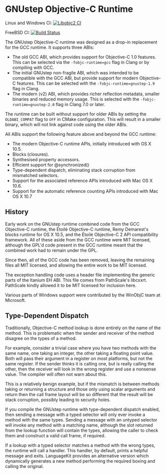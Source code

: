 GNUstep Objective-C Runtime
===========================

Linux and Windows CI: [![Libobjc2 CI](https://github.com/gnustep/libobjc2/actions/workflows/main.yml/badge.svg)](https://github.com/gnustep/libobjc2/actions/workflows/main.yml)

FreeBSD CI: [![Build Status](https://api.cirrus-ci.com/github/gnustep/libobjc2.svg)](https://cirrus-ci.com/github/gnustep/libobjc2)

The GNUstep Objective-C runtime was designed as a drop-in replacement for the
GCC runtime.  It supports three ABIs:

- The old GCC ABI, which provides support for Objective-C 1.0 features.  This
  can be selected via the `-fobjc-runtime=gcc` flag in Clang or by compiling
  with GCC.
- The initial GNUstep non-fragile ABI, which was intended to be compatible with
  the GCC ABI, but provide support for modern Objective-C features.  This can be
  selected with the `-fobjc-runtime=gnustep-1.9` flag in Clang.
- The modern (v2) ABI, which provides richer reflection metadata, smaller
  binaries and reduced memory usage.  This is selected with the
  `-fobjc-runtime=gnustep-2.0` flag in Clang 7.0 or later.

The runtime can be built without support for older ABIs by setting the
`OLDABI_COMPAT` flag to `OFF` in CMake configuration.  This will result in a
smaller binary, which will not link against code using the older ABIs.

All ABIs support the following feature above and beyond the GCC runtime:

- The modern Objective-C runtime APIs, initially introduced with OS X 10.5.
- Blocks (closures).
- Synthesised property accessors.
- Efficient support for @synchronized()
- Type-dependent dispatch, eliminating stack corruption from mismatched
  selectors.
- Support for the associated reference APIs introduced with Mac OS X 10.6.
- Support for the automatic reference counting APIs introduced with Mac OS X
  10.7

History
-------

Early work on the GNUstep runtime combined code from the GCC Objective-C
runtime, the Étoilé Objective-C runtime, Remy Demarest's blocks runtime for OS
X 10.5, and the Étoilé Objective-C 2 API compatibility framework.  All of these
aside from the GCC runtime were MIT licensed, although the GPL'd code present
in the GCC runtime meant that the combined work had to remain under the GPL.

Since then, all of the GCC code has been removed, leaving the remaining files
all MIT licensed, and allowing the entire work to be MIT licensed.  

The exception handling code uses a header file implementing the generic parts
of the Itanium EH ABI.  This file comes from PathScale's libcxxrt.  PathScale
kindly allowed it to be MIT licensed for inclusion here.

Various parts of Windows support were contributed by the WinObjC team at
Microsoft.

Type-Dependent Dispatch
-----------------------

Traditionally, Objective-C method lookup is done entirely on the name of the
method.  This is problematic when the sender and receiver of the method
disagree on the types of a method.  

For example, consider a trivial case where you have two methods with the same
name, one taking an integer, the other taking a floating point value.  Both
will pass their argument in a register on most platforms, but not the same
register.  If the sender thinks it is calling one, but is really calling the
other, then the receiver will look in the wrong register and use a nonsense
value.  The compiler will often not warn about this.

This is a relatively benign example, but if the mismatch is between methods
taking or returning a structure and those only using scalar arguments and
return then the call frame layout will be so different that the result will be
stack corruption, possibly leading to security holes.

If you compile the GNUstep runtime with type-dependent dispatch enabled, then
sending a message with a typed selector will only ever invoke a method with the
same types.  Sending a message with an untyped selector will invoke any method
with a matching name, although the slot returned from the lookup function will
contain the types, allowing the caller to check them and construct a valid call
frame, if required.

If a lookup with a typed selector matches a method with the wrong types, the
runtime will call a handler.  This handler, by default, prints a helpful
message and exits.  LanguageKit provides an alternative version which
dynamically generates a new method performing the required boxing and calling
the original.

